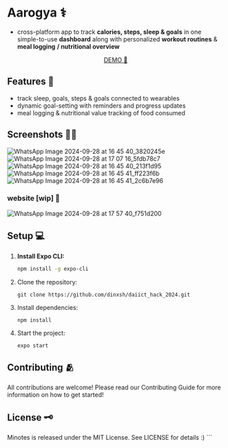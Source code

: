 # Aarogya ⚕️

- cross-platform app to track **calories, steps, sleep & goals** in one simple-to-use **dashboard** along with personalized **workout routines** & **meal logging** **/ nutritional overview**

<div align="center">
   <a href="https://youtube.com/shorts/qW3PdDOFhf0?si=NK5jvx7V-DqBccrM">DEMO 🎥</a>
</div>

## Features 📌
- track sleep, goals, steps & goals connected to wearables 
- dynamic goal-setting with reminders and progress updates
- meal logging & nutritional value tracking of food consumed

## Screenshots 🤳🏽
![WhatsApp Image 2024-09-28 at 16 45 40_3820245e](https://github.com/user-attachments/assets/3e650230-7cc4-423e-8f83-ff09ff0d9352)
![WhatsApp Image 2024-09-28 at 17 07 16_5fdb78c7](https://github.com/user-attachments/assets/94a14ed9-02b4-4d55-8425-86bd5bd3d3f6)
![WhatsApp Image 2024-09-28 at 16 45 40_213f1d95](https://github.com/user-attachments/assets/e5790e18-9321-40a9-a71f-5f7101a6574a)
![WhatsApp Image 2024-09-28 at 16 45 41_ff223f6b](https://github.com/user-attachments/assets/56910604-a3ed-48cc-bedb-3632c71e0abf)
![WhatsApp Image 2024-09-28 at 16 45 41_2c6b7e96](https://github.com/user-attachments/assets/a681fcfe-92d7-4cc0-acd7-13be803e76ef)

### website [wip] 🔗
![WhatsApp Image 2024-09-28 at 17 57 40_f751d200](https://github.com/user-attachments/assets/b4c3945c-fb10-4d2d-8b4d-ba8c75ab0763)

## Setup 💻

1. **Install Expo CLI:**
   ```bash
   npm install -g expo-cli
   ```

2. Clone the repository:

   ```git clone https://github.com/dinxsh/daiict_hack_2024.git```


3. Install dependencies:

   ```cd minotes
   npm install
   ```

4. Start the project:

   ```expo start```

## Contributing 🫂
All contributions are welcome! Please read our Contributing Guide for more information on how to get started!

## License 🗝️
Minotes is released under the MIT License. See LICENSE for details :) ```
